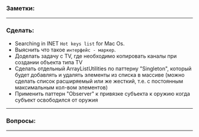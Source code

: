 ### Заметки:

* * * * *

### Сделать:
* Searching in INET `Hot keys list` for Mac Os. 
* Выяснить что такое `интерфейс - маркер`.
* Доделать задачу с TV, где необходимо копировать каналы при создании объекта типа TV
* Сделать отдельный ArrayListUtilities по паттерну "Singleton", который будет добавлять и удалять элементы из списка в массиве (можно сделать список расширяемый или же жесткий, т.е. с постоянным максимальным кол-вом элементов)
* Применить паттерн "Observer" к привязке субъекта к оружию когда субъект освободился от оружия

* * * * * 

### Вопросы:

* * * * *
